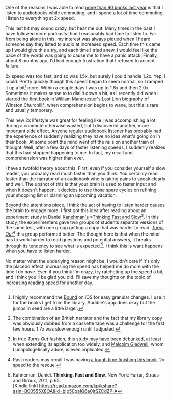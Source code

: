 One of the reasons I was able to read [more than 80 books last year](https://with.thegra.in/books) is that I listen to audiobooks while commuting, and I spend a lot of time commuting. I listen to everything at 2x speed.

This last bit may sound crazy, but hear me out. Many times in the past I have followed more podcasts than I reasonably had time to listen to. Far from being alone in this, my interest was always piqued when I heard someone say they listed to audio at increased speed. Each time this came up I would give this a try, and each time I tried anew, I would feel like the pace of the words was going to cause me to have a panic attack. Finally, about 8 months ago, I'd had enough frustration that I refused to accept failure.

2x speed was too fast, and so was 1.5x, but surely I could handle  1.2x. Yep, I could. Pretty quickly though this speed began to seem normal, so I ramped it up a bit[^1] more. Within a couple days I was up to 1.8x and then 2.0x. Sometimes it makes sense to to dial it down a bit, as I recently did when I started the [first book](http://www.amazon.com/dp/B0092XHPWC/?tag=potatowire-20) in [William Manchester](https://en.m.wikipedia.org/wiki/William_Manchester)'s Last Lion biography of Winston Churchill[^2], when comprehension begins to wane, but this is rare and usually temporary. 

This new 2x lifestyle was great for feeling like I was accomplishing a lot during a commute otherwise wasted, but I discovered another, more important side effect. Anyone regular audiobook listener has probably had the experience of suddenly realizing they have no idea what's going on in their book. At some point the mind went off the rails on another train of thought. Well, after a few days of faster listening speeds, I suddenly realizes that this had stopped happening to me. In fact, my recall and comprehension was higher than ever.

I have a twofold theory about this. First, even if you consider yourself a slow reader, you probably read much faster than you think. You certainly read faster than the narrator of an audiobook who is taking pains to speak clearly and well. The upshot of this is that your brain is used to faster input and when it doesn't happen, it decides to use those spare cycles on refining your shopping list or planning an upcoming vacation.

Beyond the attentions piece, I think the act of having to listen harder causes the brain to engage more. I first got this idea after reading about an experiment study in Daniel [Kanehman's](https://en.m.wikipedia.org/wiki/Daniel_Kahneman) *[Thinking Fast and Slow](http://www.amazon.com/dp/0374533555/?tag=potatowire-20)[^3]. In this study, the experimenters gave two groups of students separate versions of the same test, with one group getting a copy that was harder to read. [*Turns Out*](https://twitter.com/hotdogsladies/status/174994584395464705)[^4] this group performed better. The thought here is that when the mind has to work harder to read questions and potential answers, it breaks through its tendency to see what is expected.[^5]. I think this is want happens when you have to listen harder.

No matter what the underlying reason might be, I wouldn't care if it's only the placebo effect, increasing the speed has helped me do more with the time I do have. Even if you think I'm crazy, try ratcheting up the speed a bit, and I think you'll be glad you did. I'll save my thoughts on the topic of increasing reading speed for another day.

[^1]: I highly recommend the [Bound](https://itunes.apple.com/us/app/bound-audiobooks-from-the-cloud/id1041727137?mt=8) on iOS for easy granular changes. I use it for the books I get from the library. Audible's app does okay but the jumps in seed are a little larger.

[^2]: The combination of an British narrator and the fact that my library copy was obviously dubbed from a cassette tape was a challenge for the first few hours. 1.7x was slow enough until I adjusted.

[^3]: In true *Turns Out* fashion, this study [may have been debunked](http://www.terryburnham.com/2015/04/a-trick-for-higher-sat-scores.html), at least when extending its application too widely, and [Malcolm Gladwell](https://en.m.wikipedia.org/wiki/Malcolm_Gladwell), whom I unapologetically adore, is even implicated.

[^4]: Past readers may recall I was having [a tough time finishing this book](https://with.thegra.in/finished). 2x speed to the rescue.

[^5]: Kahneman, Daniel. **Thinking, Fast and Slow**. New York: Farrar, Straus and Giroux, 2011; p 65.  
[Kindle link] https://read.amazon.com/kp/kshare?asin=B00555X8OA&id=bIp50paIQ6e0jr6ZCdZP-A